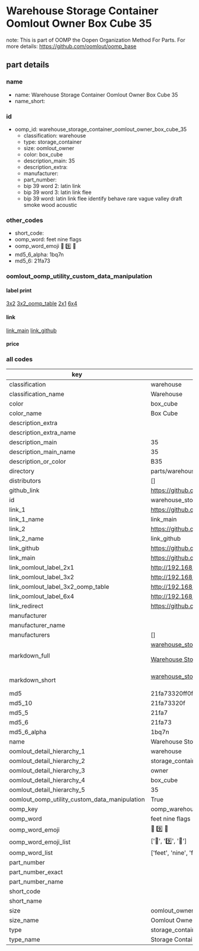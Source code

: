 # Warehouse Storage Container Oomlout Owner Box Cube 35  

note: This is part of OOMP the Oopen Organization Method For Parts. For more details: https://github.com/oomlout/oomp_base

##  part details
  







### name
* name: Warehouse Storage Container Oomlout Owner Box Cube 35
* name_short: 
### id
* oomp_id: warehouse_storage_container_oomlout_owner_box_cube_35
  * classification: warehouse
  * type: storage_container
  * size: oomlout_owner
  * color: box_cube
  * description_main: 35
  * description_extra: 
  * manufacturer: 
  * part_number: 
  * bip 39 word 2: latin link
  * bip 39 word 3: latin link flee
  * bip 39 word: latin link flee identify behave rare vague valley draft smoke wood acoustic

### other_codes
* short_code: 
* oomp_word: feet nine flags
* oomp_word_emoji :feet: :nine: :flags:
* md5_6_alpha: 1bq7n
* md5_6: 21fa73






### oomlout_oomp_utility_custom_data_manipulation
#### label print
[3x2](http://192.168.1.245:1112/?label=oomp%201bq7n)
[3x2_oomp_table](http://192.168.1.108:1112/?label=oomp%201bq7n)
[2x1](http://192.168.1.242:1112/?label=oomp%201bq7n)
[6x4](http://192.168.1.55:1112/?label=oomp%201bq7n)    

#### link

[link_main](https://github.com/oomlout/oomlout_oomp_version_1_messy/tree/main/parts/warehouse_storage_container_oomlout_owner_box_cube_35) [link_github](https://github.com/oomlout/oomlout_oomp_version_1_messy/tree/main/parts/warehouse_storage_container_oomlout_owner_box_cube_35)                             

#### price







### all codes 
| key | value |  
| --- | --- |  
| classification | warehouse |  
| classification_name | Warehouse |  
| color | box_cube |  
| color_name | Box Cube |  
| description_extra |  |  
| description_extra_name |  |  
| description_main | 35 |  
| description_main_name | 35 |  
| description_or_color | B35 |  
| directory | parts/warehouse_storage_container_oomlout_owner_box_cube_35 |  
| distributors | [] |  
| github_link | https://github.com/oomlout/oomlout_oomp_part_src/tree/main/parts/warehouse_storage_container_oomlout_owner_box_cube_35 |  
| id | warehouse_storage_container_oomlout_owner_box_cube_35 |  
| link_1 | https://github.com/oomlout/oomlout_oomp_version_1_messy/tree/main/parts/warehouse_storage_container_oomlout_owner_box_cube_35 |  
| link_1_name | link_main |  
| link_2 | https://github.com/oomlout/oomlout_oomp_version_1_messy/tree/main/parts/warehouse_storage_container_oomlout_owner_box_cube_35 |  
| link_2_name | link_github |  
| link_github | https://github.com/oomlout/oomlout_oomp_version_1_messy/tree/main/parts/warehouse_storage_container_oomlout_owner_box_cube_35 |  
| link_main | https://github.com/oomlout/oomlout_oomp_version_1_messy/tree/main/parts/warehouse_storage_container_oomlout_owner_box_cube_35 |  
| link_oomlout_label_2x1 | http://192.168.1.242:1112/?label=oomp%201bq7n |  
| link_oomlout_label_3x2 | http://192.168.1.245:1112/?label=oomp%201bq7n |  
| link_oomlout_label_3x2_oomp_table | http://192.168.1.108:1112/?label=oomp%201bq7n |  
| link_oomlout_label_6x4 | http://192.168.1.55:1112/?label=oomp%201bq7n |  
| link_redirect | https://github.com/oomlout/oomlout_oomp_version_1_messy/tree/main/parts/warehouse_storage_container_oomlout_owner_box_cube_35 |  
| manufacturer |  |  
| manufacturer_name |  |  
| manufacturers | [] |  
| markdown_full | [warehouse_storage_container_oomlout_owner_box_cube_35](none)<br>[](none)<br>[Warehouse Storage Container Oomlout Owner Box Cube 35](none)<br><br> |  
| markdown_short | [warehouse_storage_container_oomlout_owner_box_cube_35](none)<br><br> |  
| md5 | 21fa73320ff0fe16c80a3708b1a083eb |  
| md5_10 | 21fa73320f |  
| md5_5 | 21fa7 |  
| md5_6 | 21fa73 |  
| md5_6_alpha | 1bq7n |  
| name | Warehouse Storage Container Oomlout Owner Box Cube 35 |  
| oomlout_detail_hierarchy_1 | warehouse |  
| oomlout_detail_hierarchy_2 | storage_container |  
| oomlout_detail_hierarchy_3 | owner |  
| oomlout_detail_hierarchy_4 | box_cube |  
| oomlout_detail_hierarchy_5 | 35 |  
| oomlout_oomp_utility_custom_data_manipulation | True |  
| oomp_key | oomp_warehouse_storage_container_oomlout_owner_box_cube_35 |  
| oomp_word | feet nine flags |  
| oomp_word_emoji | :feet: :nine: :flags: |  
| oomp_word_emoji_list | [':feet:', ':nine:', ':flags:'] |  
| oomp_word_list | ['feet', 'nine', 'flags'] |  
| part_number |  |  
| part_number_exact |  |  
| part_number_name |  |  
| short_code |  |  
| short_name |  |  
| size | oomlout_owner |  
| size_name | Oomlout Owner |  
| type | storage_container |  
| type_name | Storage Container |  
